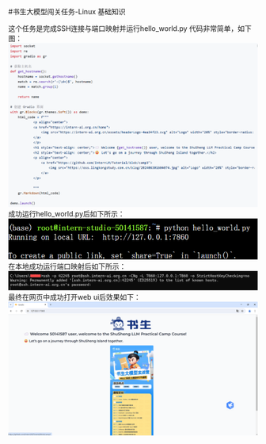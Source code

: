 #书生大模型闯关任务-Linux 基础知识

这个任务是完成SSH连接与端口映射并运行hello_world.py
代码非常简单，如下图：</br>
<img src="img/code.png" /></br>
成功运行hello_world.py后如下所示：</br>
<img src="img/0.png" /></br>
在本地成功运行端口映射后如下所示：</br>
<img src="img/1.png" /></br>
最终在网页中成功打开web ui后效果如下：</br>
<img src="img/2.png" />

